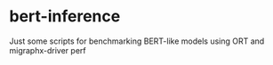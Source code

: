 # bert-inference

Just some scripts for benchmarking BERT-like models using ORT and migraphx-driver perf
